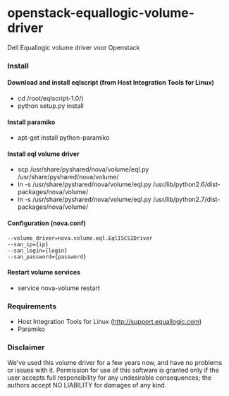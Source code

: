 openstack-equallogic-volume-driver
==================================
Dell Equallogic volume driver voor Openstack

### Install
#### Download and install eqlscript (from Host Integration Tools for Linux)
 * cd /root/eqlscript-1.0/)
 * python setup.py install

#### Install paramiko
 * apt-get install python-paramiko

#### Install eql volume driver
 * scp /usr/share/pyshared/nova/volume/eql.py /usr/share/pyshared/nova/volume/
 * ln -s /usr/share/pyshared/nova/volume/eql.py /usr/lib/python2.6/dist-packages/nova/volume/
 * ln -s /usr/share/pyshared/nova/volume/eql.py /usr/lib/python2.7/dist-packages/nova/volume/

#### Configuration (nova.conf)
```
--volume_driver=nova.volume.eql.EqlISCSIDriver
--san_ip={ip}
--san_login={login}
--san_password={password}
```

#### Restart volume services
 * service nova-volume restart
 
### Requirements
 * Host Integration Tools for Linux (http://support.equallogic.com)
 * Paramiko
 
### Disclaimer
We've used this volume driver for a few years now, and have no problems or issues with it. Permission for use of this software is granted only if the user accepts
full responsibility for any undesirable consequences; the authors accept NO LIABILITY for damages of any kind.